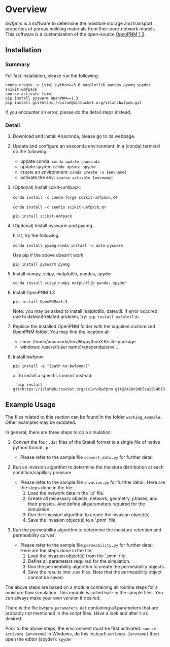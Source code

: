 # Overview

*bwfpnm* is a software to determine the moisture storage and transport properties of porous building materials from their pore-network models. This software is a customization of the open-source [OpenPNM 1.3](https://github.com/PMEAL/OpenPNM/releases/tag/V1.3).

## Installation

### Summary
For fast installation, please run the following:
```
conda create -n [sim] python==3.6 matplotlib pandas pyamg spyder scikit-umfpack
source activate [sim]
pip install pyswarm OpenPNM==1.3
pip install git+https://islah@bitbucket.org/islah/bwfpnm.git
```

If you encounter an error, please do the detail steps instead.


### Detail
1. Download and install Anaconda, please go to its webpage.

2. Update and configure an anaconda environment. In a (conda) terminal do the following:
    
    * update conda: `conda update anaconda`
    * update spyder: `conda update spyder`
    * create an environment: `conda create -n [envname]`
    * activate the env: `source activate [envname]`

3. (Optional) Install scikit-umfpack:

	`conda install -c conda-forge scikit-umfpack`, or

	`conda install -c zeehio scikit-umfpack`, or

	`pip install scikit-umfpack`

4. (Optional) Install pyswarm and pyamg.

    First, try the following:

    `conda install pyamg`
    `conda install -c auto pyswarm`

    Use pip if the above doesn't work

    `pip install pyswarm pyamg`

5. Install numpy, scipy, matplotlib, pandas, spyder

    `conda install scipy numpy matplotlib pandas spyder`

6. Install OpenPNM 1.3

    `pip install OpenPNM==1.3`
	
    Note: you may be asked to install matplotlib, dateutil. If error occured due to dateutil-related problem, try:
    `pip install matplotlib`

7. Replace the installed OpenPNM folder with the supplied customized OpenPNM folder. You may find the location at:
    - linux: /home/anaconda/env/lib/python3.6/site-package
    - windows: /users/[user name]/anaconda/env/...

8. Install bwfpnm

    `pip install -e "[path to bwfpnm/]" `

    a. To install a specific commit instead:

        `pip install git+https://islah@bitbucket.org/islah/bwfpnm.git@2418c9db5ca2014b13e4e6bd7595fd6adb507e18`


## Example Usage

The files related to this section can be found in the folder `working_example`. Other examples may be outdated.

In general, there are three steps to do a simulation:

1. Convert the four `.dat` files of the Statoil format to a single file of native python format `.p`.

    * Please refer to the sample file `convert_data.py` for further detail

2. Run an invasion algorithm to determine the moisture distribution at each condition/capillary pressure.
    * Please refer to the sample file `invasion.py` for further detail. Here are the steps done in the file:
        1. Load the network data in the '.p' file.
        2. Create all necessary objects: network, geometry, phases, and their physics. And define all parameters required for the simulation.
        3. Run the invasion algorithm to create the invasion object(s).
        4. Save the invasion object(s) to a '.pnm' file.

3. Run the permeability algorithm to determine the moisture retention and permeability curves.
    * Please refer to the sample file `permeability.py` for further detail. Here are the steps done in the file:
        1. Load the invasion object(s) from the '.pnm' file.
        2. Define all parameters required for the simulation.
        3. Run the permeability algorithm to create the permeability objects.
        4. Save the results into .csv files. Note that the permeability object cannot be saved.


The above steps are based on a module containing all routine steps for a moisture flow simulation. This module is called `bwfr` in the sample files. You can always make your own version if desired.

There is the file `bwfpnm_parameters.dat` containing all parameters that are probably not mentioned in the script files. Have a look and alter it as desired.

Prior to the above steps, the environment must be first activated:
`source activate [envname]`
in Windows, do this instead:
`activate [envname]`
then open the editor (spyder):
`spyder`

